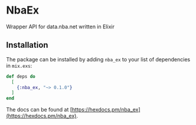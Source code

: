 # NbaEx

Wrapper API for data.nba.net written in Elixir

## Installation

The package can be installed by adding `nba_ex` to your list of dependencies in `mix.exs`:

```elixir
def deps do
  [
    {:nba_ex, "~> 0.1.0"}
  ]
end
```

The docs can be found at [https://hexdocs.pm/nba_ex](https://hexdocs.pm/nba_ex).
